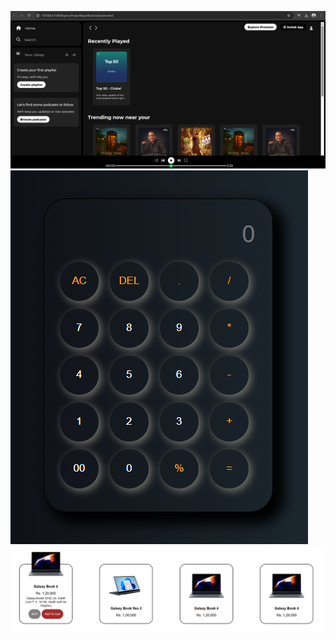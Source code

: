 
![image alt](https://github.com/Ronix-malla/Project/blob/5d1f8464cb92005f4c1fa2a3f8948d18c40249a9/Screenshot%202025-03-21%20131736.png)
![image alt](https://github.com/Ronix-malla/Project/blob/f290f6949cea37b56c32b8c4d9ba51cb5b31c5c1/Screenshot%202025-03-21%20132224.png)
![image alt](https://github.com/Ronix-malla/Project/blob/63baf3a617da30c86f51ce48699b51c9b3a6790b/Screenshot%202025-03-21%20132257.png)
